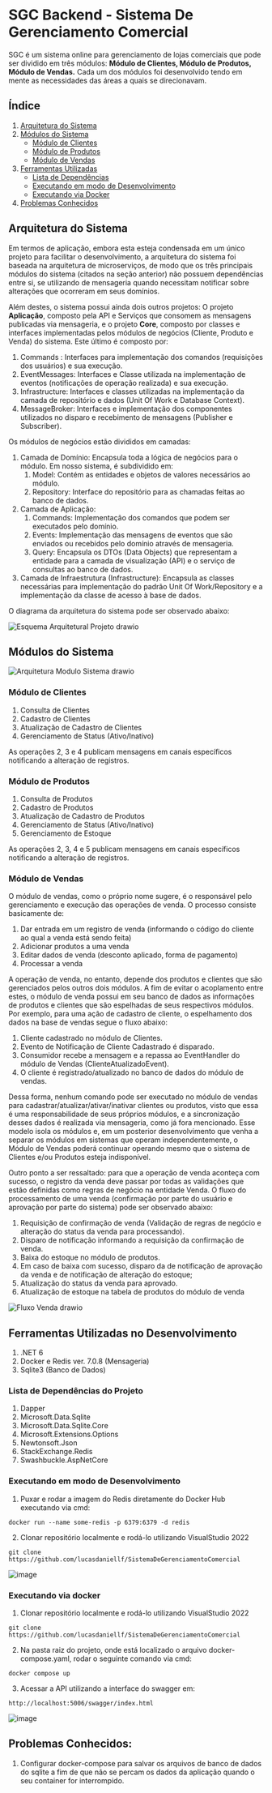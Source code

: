 # SGC Backend - Sistema De Gerenciamento Comercial

SGC é um sistema online para gerenciamento de lojas comerciais que pode ser dividido em três módulos: 
**Módulo de Clientes, Módulo de Produtos, Módulo de Vendas.** Cada um dos módulos foi desenvolvido tendo em mente as necessidades das áreas a quais se direcionavam.

## Índice
1. [Arquitetura do Sistema](#arquitetura-do-sistema)
2. [Módulos do Sistema](#m%C3%B3dulos-do-sistema)
   - [Módulo de Clientes](#m%C3%B3dulo-de-clientes)
   - [Módulo de Produtos](#m%C3%B3dulo-de-produtos)
   - [Módulo de Vendas](#m%C3%B3dulo-de-vendas)
3. [Ferramentas Utilizadas](#ferramentas-utilizadas-no-desenvolvimento)
   - [Lista de Dependências](#lista-de-depend%C3%AAncias-do-projeto)
   - [Executando em modo de Desenvolvimento](#executando-em-modo-de-desenvolvimento)
   - [Executando via Docker](#executando-via-docker)
4. [Problemas Conhecidos](#problemas-conhecidos)
 
## Arquitetura do Sistema
Em termos de aplicação, embora esta esteja condensada em um único projeto para facilitar o desenvolvimento, a arquitetura do sistema foi baseada na arquitetura de 
microserviços, de modo que os três principais módulos do sistema (citados na seção anterior) não possuem dependências entre si, se utilizando de mensageria
quando necessitam notificar sobre alterações que ocorreram em seus domínios.

Além destes, o sistema possui ainda dois outros projetos: O projeto **Aplicação**, composto pela API e Serviços que consomem as mensagens publicadas via mensageria,
e o projeto **Core**, composto por classes e interfaces implementadas pelos módulos de negócios (Cliente, Produto e Venda) do sistema. Este último é composto por:

1. Commands : Interfaces para implementação dos comandos (requisições dos usuários) e sua execução.
2. EventMessages: Interfaces e Classe utilizada na implementação de eventos (notificações de operação realizada) e sua execução.
3. Infrastructure: Interfaces e classes utilizadas na implementação da camada de repositório e dados (Unit Of Work e Database Context).
4. MessageBroker: Interfaces e implementação dos componentes utilizados no disparo e recebimento de mensagens (Publisher e Subscriber).

Os módulos de negócios estão divididos em camadas:

1. Camada de Domínio: Encapsula toda a lógica de negócios para o módulo. Em nosso sistema, é subdividido em:
   1. Model: Contém as entidades e objetos de valores necessários ao módulo. 
   2. Repository: Interface do repositório para as chamadas feitas ao banco de dados.
2. Camada de Aplicação:
   1. Commands: Implementação dos comandos que podem ser executados pelo domínio.
   2. Events: Implementação das mensagens de eventos que são enviados ou recebidos pelo domínio através de mensageria.
   3. Query: Encapsula os DTOs (Data Objects) que representam a entidade para a camada de visualização (API) e o serviço de consultas ao banco de dados.
3. Camada de Infraestrutura (Infrastructure): Encapsula as classes necessárias para implementação do padrão Unit Of Work/Repository e a implementação da classe
de acesso à base de dados.

O diagrama da arquitetura do sistema pode ser observado abaixo:

![Esquema Arquitetural Projeto drawio](https://user-images.githubusercontent.com/70923700/215354066-9b5c0c17-f2cf-4d7e-bf90-d3062c393625.png)

## Módulos do Sistema

![Arquitetura Modulo Sistema drawio](https://user-images.githubusercontent.com/70923700/215354867-9b2ec59a-1ec0-4f97-a65b-64311655ffd3.png)

### Módulo de Clientes
1. Consulta de Clientes
2. Cadastro de Clientes
3. Atualização de Cadastro de Clientes
4. Gerenciamento de Status (Ativo/Inativo)

As operações 2, 3 e 4 publicam mensagens em canais específicos notificando a alteração de registros.

### Módulo de Produtos
1. Consulta de Produtos
2. Cadastro de Produtos
3. Atualização de Cadastro de Produtos
4. Gerenciamento de Status (Ativo/Inativo)
5. Gerenciamento de Estoque

As operações 2, 3, 4 e 5 publicam mensagens em canais específicos notificando a alteração de registros.

### Módulo de Vendas
O módulo de vendas, como o próprio nome sugere, é o responsável pelo gerenciamento e execução das operações de venda. O processo consiste basicamente de:

1. Dar entrada em um registro de venda (informando o código do cliente ao qual a venda está sendo feita)
2. Adicionar produtos a uma venda
3. Editar dados de venda (desconto aplicado, forma de pagamento)
4. Processar a venda

A operação de venda, no entanto, depende dos produtos e clientes que são gerenciados pelos outros dois módulos. A fim de evitar o acoplamento entre estes,
o módulo de venda possui em seu banco de dados as informações de produtos e clientes que são espelhadas de seus respectivos módulos. Por exemplo, para uma ação de cadastro de cliente, o espelhamento dos dados na base de vendas segue o fluxo abaixo:

1. Cliente cadastrado no módulo de Clientes.
2. Evento de Notificação de Cliente Cadastrado é disparado.
3. Consumidor recebe a mensagem e a repassa ao EventHandler do módulo de Vendas (ClienteAtualizadoEvent).
4. O cliente é registrado/atualizado no banco de dados do módulo de vendas.

Dessa forma, nenhum comando pode ser executado no módulo de vendas para cadastrar/atualizar/ativar/inativar clientes ou produtos, visto que essa é uma responsabilidade de seus próprios módulos, e a sincronização desses dados é realizada via mensageria, como já fora mencionado. Esse modelo isola os módulos e, em um posterior desenvolvimento que venha a separar os módulos em sistemas que operam independentemente, o Módulo de Vendas poderá continuar operando mesmo que o sistema de Clientes e/ou Produtos esteja indisponível.

Outro ponto a ser ressaltado: para que a operação de venda aconteça com sucesso, o registro da venda deve passar por todas as validações que estão definidas como regras de negócio na entidade Venda. O fluxo do processamento de uma venda (confirmação por parte do usuário e aprovação por parte do sistema) pode ser observado abaixo:

1. Requisição de confirmação de venda (Validação de regras de negócio e alteração do status da venda para processando).
2. Disparo de notificação informando a requisição da confirmação de venda.
3. Baixa do estoque no módulo de produtos.
4. Em caso de baixa com sucesso, disparo da de notificação de aprovação da venda e de notificação de alteração do estoque;
5. Atualização do status da venda para aprovado.
6. Atualização de estoque na tabela de produtos do módulo de venda 


![Fluxo Venda drawio](https://user-images.githubusercontent.com/70923700/215360033-9e10c814-736e-4ee9-87f7-ed1e9c20f7c9.png)


## Ferramentas Utilizadas no Desenvolvimento
1. .NET 6
2. Docker e Redis ver. 7.0.8 (Mensageria)
3. Sqlite3 (Banco de Dados)

### Lista de Dependências do Projeto
1. Dapper
2. Microsoft.Data.Sqlite
3. Microsoft.Data.Sqlite.Core
4. Microsoft.Extensions.Options
5. Newtonsoft.Json
6. StackExchange.Redis
7. Swashbuckle.AspNetCore

### Executando em modo de Desenvolvimento
1. Puxar e rodar a imagem do Redis diretamente do Docker Hub executando via cmd:
```
docker run --name some-redis -p 6379:6379 -d redis
```
2. Clonar repositório localmente e rodá-lo utilizando VisualStudio 2022
```
git clone https://github.com/lucasdaniellf/SistemaDeGerenciamentoComercial
```
![image](https://user-images.githubusercontent.com/70923700/215342966-4fc0d0c0-2acb-4a79-b4a5-6c5d552fc2ae.png)

### Executando via docker
1. Clonar repositório localmente e rodá-lo utilizando VisualStudio 2022
```
git clone https://github.com/lucasdaniellf/SistemaDeGerenciamentoComercial
```
2. Na pasta raiz do projeto, onde está localizado o arquivo docker-compose.yaml, rodar o seguinte comando via cmd:

```
docker compose up
```
3. Acessar a API utilizando a interface do swagger em:
```
http://localhost:5006/swagger/index.html 
```

![image](https://user-images.githubusercontent.com/70923700/215369226-aaabedd7-ad96-41e4-8e52-d852de4baad4.png)

## Problemas Conhecidos:

1. Configurar docker-compose para salvar os arquivos de banco de dados do sqlite a fim de que não se percam os dados da aplicação quando o seu container for interrompido.














